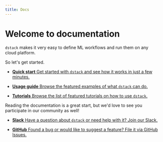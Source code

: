 ```yaml
---
title: Docs
---
```


# Welcome to documentation

`dstack` makes it very easy to define ML workflows and run them on any cloud platform.

So let's get started.

<div class="grid cards" markdown>

- [**Quick start**
   Get started with `dstack` and see how it works in just a few minutes.](quick-start.md)

- [**Usage guide**
   Browse the featured examples of what `dstack` can do.](usage/python.md)

- [**Tutorials**
   Browse the list of featured tutorials on how to use `dstack`.](../tutorials/dolly.md)

</div>

Reading the documentation is a great start, but we'd love to see you participate in our community as well!

<div class="grid cards" markdown>

- [**Slack**
   Have a question about `dstack` or need help with it? Join our Slack.](https://join.slack.com/t/dstackai/shared_invite/zt-xdnsytie-D4qU9BvJP8vkbkHXdi6clQ)

- [**GitHub**
   Found a bug or would like to suggest a feature? File it via GitHub Issues.](https://github.com/dstackai/dstack/issues/new/choose)

</div>